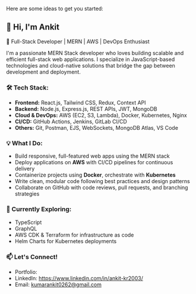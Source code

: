 

Here are some ideas to get you started:
## 👋 Hi, I'm Ankit

🚀 Full-Stack Developer | MERN | AWS | DevOps Enthusiast  

I'm a passionate MERN Stack developer who loves building scalable and efficient full-stack web applications. I specialize in JavaScript-based technologies and cloud-native solutions that bridge the gap between development and deployment.

### 🛠️ Tech Stack:
- **Frontend:** React.js, Tailwind CSS, Redux, Context API
- **Backend:** Node.js, Express.js, REST APIs, JWT, MongoDB
- **Cloud & DevOps:** AWS (EC2, S3, Lambda), Docker, Kubernetes, Nginx
- **CI/CD:** GitHub Actions, Jenkins, GitLab CI/CD
- **Others:** Git, Postman, EJS, WebSockets, MongoDB Atlas, VS Code

### 💡 What I Do:
- Build responsive, full-featured web apps using the MERN stack  
- Deploy applications on **AWS** with CI/CD pipelines for continuous delivery  
- Containerize projects using **Docker**, orchestrate with **Kubernetes**  
- Write clean, modular code following best practices and design patterns  
- Collaborate on GitHub with code reviews, pull requests, and branching strategies

### 🌱 Currently Exploring:
- TypeScript  
- GraphQL  
- AWS CDK & Terraform for infrastructure as code  
- Helm Charts for Kubernetes deployments

### 📫 Let's Connect!
- Portfolio: 
- LinkedIn: https://www.linkedin.com/in/ankit-kr2003/
- Email: kumarankit0262@gmail.com

